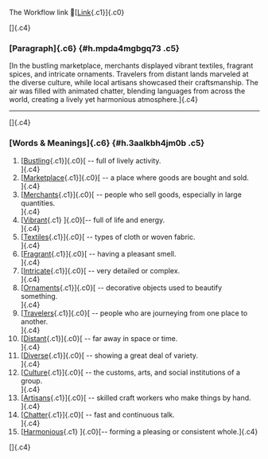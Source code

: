 The Workflow link
👏[[Link](https://www.google.com/url?q=http://www.google.com&sa=D&source=editors&ust=1760474357634753&usg=AOvVaw0mPN_8qSVfoizq2M15dPaZ){.c1}]{.c0}

[]{.c4}

### [Paragraph]{.c6} {#h.mpda4mgbgq73 .c5}

[In the bustling marketplace, merchants displayed vibrant textiles,
fragrant spices, and intricate ornaments. Travelers from distant lands
marveled at the diverse culture, while local artisans showcased their
craftsmanship. The air was filled with animated chatter, blending
languages from across the world, creating a lively yet harmonious
atmosphere.]{.c4}

------------------------------------------------------------------------

[]{.c4}

### [Words & Meanings]{.c6} {#h.3aalkbh4jm0b .c5}

1.  [[Bustling](https://www.google.com/url?q=http://www.google.com&sa=D&source=editors&ust=1760474357635862&usg=AOvVaw0dT_xH7BYoBRqgmapQ7XtR){.c1}]{.c0}[ --
    full of lively activity.\
    ]{.c4}
2.  [[Marketplace](https://www.google.com/url?q=http://www.google.com&sa=D&source=editors&ust=1760474357636052&usg=AOvVaw12uJHjU0-mknDmSaFDs_SK){.c1}]{.c0}[ --
    a place where goods are bought and sold.\
    ]{.c4}
3.  [[Merchants](https://www.google.com/url?q=http://www.google.com&sa=D&source=editors&ust=1760474357636263&usg=AOvVaw0NsQ9d43Zi3c_d2sopnl05){.c1}]{.c0}[ --
    people who sell goods, especially in large quantities.\
    ]{.c4}
4.  [[Vibrant](https://www.google.com/url?q=http://www.google.com&sa=D&source=editors&ust=1760474357636469&usg=AOvVaw0p0VL9zbptHLxXTQkmoFWP){.c1}
    ]{.c0}[-- full of life and energy.\
    ]{.c4}
5.  [[Textiles](https://www.google.com/url?q=http://www.google.com&sa=D&source=editors&ust=1760474357636619&usg=AOvVaw39QCBuCXF2v7IsIehofXa0){.c1}]{.c0}[ --
    types of cloth or woven fabric.\
    ]{.c4}
6.  [[Fragrant](https://www.google.com/url?q=http://www.google.com&sa=D&source=editors&ust=1760474357636796&usg=AOvVaw2sQzxBZaFHW_onxgDARG5o){.c1}]{.c0}[ --
    having a pleasant smell.\
    ]{.c4}
7.  [[Intricate](https://www.google.com/url?q=http://www.google.com&sa=D&source=editors&ust=1760474357637012&usg=AOvVaw3yWXdDLQ6Lsjkue62UkT9-){.c1}]{.c0}[ --
    very detailed or complex.\
    ]{.c4}
8.  [[Ornaments](https://www.google.com/url?q=http://www.google.com&sa=D&source=editors&ust=1760474357637191&usg=AOvVaw279iaWs3KngV8uFzSRx_MQ){.c1}]{.c0}[ --
    decorative objects used to beautify something.\
    ]{.c4}
9.  [[Travelers](https://www.google.com/url?q=http://www.google.com&sa=D&source=editors&ust=1760474357637383&usg=AOvVaw0GEFD76BBr_By0CgmkNq0I){.c1}]{.c0}[ --
    people who are journeying from one place to another.\
    ]{.c4}
10. [[Distant](https://www.google.com/url?q=http://www.google.com&sa=D&source=editors&ust=1760474357637595&usg=AOvVaw3lKRQ7i1dOJkqAjy3J1j19){.c1}]{.c0}[ --
    far away in space or time.\
    ]{.c4}
11. [[Diverse](https://www.google.com/url?q=http://www.google.com&sa=D&source=editors&ust=1760474357637771&usg=AOvVaw2hOHhbTMe0DBSkaY6sj2is){.c1}]{.c0}[ --
    showing a great deal of variety.\
    ]{.c4}
12. [[Culture](https://www.google.com/url?q=http://www.google.com&sa=D&source=editors&ust=1760474357637938&usg=AOvVaw20uvAZkFWr05KHGlpDIkGA){.c1}]{.c0}[ --
    the customs, arts, and social institutions of a group.\
    ]{.c4}
13. [[Artisans](https://www.google.com/url?q=http://www.google.com&sa=D&source=editors&ust=1760474357638202&usg=AOvVaw2xYrPiyd1Pbrw75kaSAYuS){.c1}]{.c0}[ --
    skilled craft workers who make things by hand.\
    ]{.c4}
14. [[Chatter](https://www.google.com/url?q=http://www.google.com&sa=D&source=editors&ust=1760474357638393&usg=AOvVaw0yo_A8BNjXaDB6gKqN1uYA){.c1}]{.c0}[ --
    fast and continuous talk.\
    ]{.c4}
15. [[Harmonious](https://www.google.com/url?q=http://www.google.com&sa=D&source=editors&ust=1760474357638556&usg=AOvVaw0OU3Sb6e-haTN0KfiOOav1){.c1}
    ]{.c0}[-- forming a pleasing or consistent whole.]{.c4}

[]{.c4}
